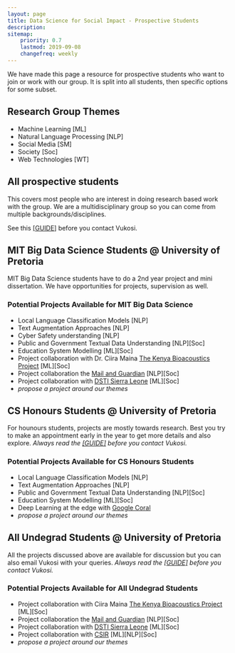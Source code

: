 ```yaml
---
layout: page
title: Data Science for Social Impact - Prospective Students
description: 
sitemap:
    priority: 0.7
    lastmod: 2019-09-08
    changefreq: weekly
---
```


We have made this page a resource for prospective students who want to join or work with our group. It is split into all students, then specific options for some subset.

## Research Group Themes

* Machine Learning [ML]
* Natural Language Processing [NLP]
* Social Media [SM]
* Society [Soc]
* Web Technologies [WT]

## All prospective students

This covers most people who are interest in doing research based work with the group. We are a multidisciplinary group so you can come from multiple backgrounds/disciplines.

See this [[GUIDE]](https://docs.google.com/document/d/1-AdUPZmvmq47hHd47yJsGZCTfZAw770WfST0bQIlsQo/edit?usp=sharing) before you contact Vukosi.

## MIT Big Data Science Students @ University of Pretoria

MIT Big Data Science students have to do a 2nd year project and mini dissertation. We have opportunities for projects, supervision as well. 

### Potential Projects Available for MIT Big Data Science

* Local Language Classification Models [NLP]
* Text Augmentation Approaches [NLP]
* Cyber Safety understanding [NLP]
* Public and Government Textual Data Understanding [NLP][Soc]
* Education System Modelling [ML][Soc]
* Project collaboration with Dr. Ciira Maina [The Kenya Bioacoustics Project](https://sites.google.com/site/kenyabioacoustics/) [ML][Soc]
* Project collaboration the [Mail and Guardian](https://www.mg.co.za) [NLP][Soc]
* Project collaboration with [DSTI Sierra Leone](https://dsti.gov.sl/) [ML][Soc]
* *propose a project around our themes*

## CS Honours Students @ University of Pretoria

For hounours students, projects are mostly towards research. Best you try to make an appointment early in the year to get more details and also explore. *Always read the [[GUIDE]](https://docs.google.com/document/d/1-AdUPZmvmq47hHd47yJsGZCTfZAw770WfST0bQIlsQo/edit?usp=sharing) before you contact Vukosi.*

### Potential Projects Available for CS Honours Students

* Local Language Classification Models [NLP]
* Text Augmentation Approaches [NLP]
* Public and Government Textual Data Understanding [NLP][Soc]
* Education System Modelling [ML][Soc]
* Deep Learning at the edge with [Google Coral](https://coral.withgoogle.com/)
* *propose a project around our themes*

## All Undegrad Students @ University of Pretoria

All the projects discussed above are available for discussion but you can also email Vukosi with your queries. *Always read the [[GUIDE]](https://docs.google.com/document/d/1-AdUPZmvmq47hHd47yJsGZCTfZAw770WfST0bQIlsQo/edit?usp=sharing) before you contact Vukosi.*

### Potential Projects Available for All Undegrad Students

* Project collaboration with Ciira Maina [The Kenya Bioacoustics Project](https://sites.google.com/site/kenyabioacoustics/) [ML][Soc]
* Project collaboration the [Mail and Guardian](https://www.mg.co.za) [NLP][Soc]
* Project collaboration with [DSTI Sierra Leone](https://dsti.gov.sl/) [ML][Soc]
* Project collaboration with [CSIR](https://www.csir.co.za) [ML][NLP][Soc]
* *propose a project around our themes*

